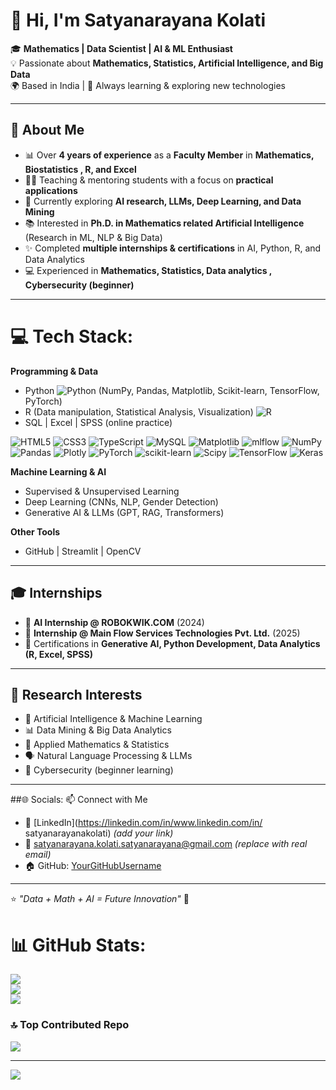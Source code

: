 # 👋 Hi, I'm Satyanarayana Kolati  

🎓 **Mathematics | Data Scientist | AI & ML Enthusiast**  
💡 Passionate about **Mathematics, Statistics, Artificial Intelligence, and Big Data**  
🌍 Based in India | 🌱 Always learning & exploring new technologies  

---

## 🚀 About Me  
- 📊 Over **4 years of experience** as a **Faculty Member** in **Mathematics, Biostatistics , R, and Excel**  
- 🧑‍🏫 Teaching & mentoring students with a focus on **practical applications**  
- 🤖 Currently exploring **AI research, LLMs, Deep Learning, and Data Mining**  
- 📚 Interested in **Ph.D. in Mathematics related Artificial Intelligence** (Research in ML, NLP & Big Data)  
- ✨ Completed **multiple internships & certifications** in AI, Python, R, and Data Analytics  
- 💻 Experienced in **Mathematics, Statistics, Data analytics , Cybersecurity (beginner)**  

---

# 💻 Tech Stack:

**Programming & Data**  
- Python  ![Python](https://img.shields.io/badge/python-3670A0?style=for-the-badge&logo=python&logoColor=ffdd54) (NumPy, Pandas, Matplotlib, Scikit-learn, TensorFlow, PyTorch) 
- R (Data manipulation, Statistical Analysis, Visualization)  ![R](https://img.shields.io/badge/r-%23276DC3.svg?style=for-the-badge&logo=r&logoColor=white)
- SQL | Excel | SPSS (online practice)  

 ![HTML5](https://img.shields.io/badge/html5-%23E34F26.svg?style=for-the-badge&logo=html5&logoColor=white) ![CSS3](https://img.shields.io/badge/css3-%231572B6.svg?style=for-the-badge&logo=css3&logoColor=white) ![TypeScript](https://img.shields.io/badge/typescript-%23007ACC.svg?style=for-the-badge&logo=typescript&logoColor=white) ![MySQL](https://img.shields.io/badge/mysql-4479A1.svg?style=for-the-badge&logo=mysql&logoColor=white) ![Matplotlib](https://img.shields.io/badge/Matplotlib-%23ffffff.svg?style=for-the-badge&logo=Matplotlib&logoColor=black) ![mlflow](https://img.shields.io/badge/mlflow-%23d9ead3.svg?style=for-the-badge&logo=numpy&logoColor=blue) ![NumPy](https://img.shields.io/badge/numpy-%23013243.svg?style=for-the-badge&logo=numpy&logoColor=white) ![Pandas](https://img.shields.io/badge/pandas-%23150458.svg?style=for-the-badge&logo=pandas&logoColor=white) ![Plotly](https://img.shields.io/badge/Plotly-%233F4F75.svg?style=for-the-badge&logo=plotly&logoColor=white) ![PyTorch](https://img.shields.io/badge/PyTorch-%23EE4C2C.svg?style=for-the-badge&logo=PyTorch&logoColor=white) ![scikit-learn](https://img.shields.io/badge/scikit--learn-%23F7931E.svg?style=for-the-badge&logo=scikit-learn&logoColor=white) ![Scipy](https://img.shields.io/badge/SciPy-%230C55A5.svg?style=for-the-badge&logo=scipy&logoColor=%white) ![TensorFlow](https://img.shields.io/badge/TensorFlow-%23FF6F00.svg?style=for-the-badge&logo=TensorFlow&logoColor=white) ![Keras](https://img.shields.io/badge/Keras-%23D00000.svg?style=for-the-badge&logo=Keras&logoColor=white)


**Machine Learning & AI**  
- Supervised & Unsupervised Learning  
- Deep Learning (CNNs, NLP, Gender Detection)  
- Generative AI & LLMs (GPT, RAG, Transformers)  

**Other Tools**  
- GitHub | Streamlit | OpenCV  

---

## 🎓 Internships  
- 📌 **AI Internship @ ROBOKWIK.COM** (2024)  
- 📌 **Internship @ Main Flow Services Technologies Pvt. Ltd.** (2025)  
- 📌 Certifications in **Generative AI, Python Development, Data Analytics (R, Excel, SPSS)**  

---

## 🌟 Research Interests  
- 🤖 Artificial Intelligence & Machine Learning  
- 📊 Data Mining & Big Data Analytics  
- 🧮 Applied Mathematics & Statistics  
- 🗣️ Natural Language Processing & LLMs  
- 🔐 Cybersecurity (beginner learning)  

---

##🌐 Socials: 📫 Connect with Me  
- 💼 [LinkedIn](https://linkedin.com/in/www.linkedin.com/in/ satyanarayanakolati) *(add your link)*  
- 📧 satyanarayana.kolati.satyanarayana@gmail.com *(replace with real email)*  
- 🏠 GitHub: [YourGitHubUsername](https://github.com/satyanarayanareal/satyanarayanareal.git)  
---

⭐️ *"Data + Math + AI = Future Innovation"* 🚀  




# 📊 GitHub Stats:
![](https://github-readme-stats.vercel.app/api?username=satyanarayana&theme=swift&hide_border=false&include_all_commits=true&count_private=false)<br/>
![](https://nirzak-streak-stats.vercel.app/?user=satyanarayana&theme=swift&hide_border=false)<br/>
![](https://github-readme-stats.vercel.app/api/top-langs/?username=satyanarayana&theme=swift&hide_border=false&include_all_commits=true&count_private=false&layout=compact)

### 🔝 Top Contributed Repo
![](https://github-contributor-stats.vercel.app/api?username=satyanarayana&limit=5&theme=dark&combine_all_yearly_contributions=true)

---
[![](https://visitcount.itsvg.in/api?id=satyanarayana&icon=0&color=0)](https://visitcount.itsvg.in)

<!-- Proudly created with GPRM ( https://gprm.itsvg.in ) -->

